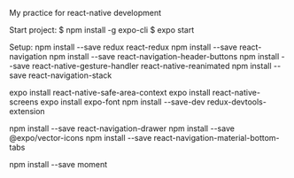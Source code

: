 My practice for react-native development

Start project:
$ npm install -g expo-cli
$ expo start


Setup:
npm install --save redux react-redux
npm install --save react-navigation
npm install --save react-navigation-header-buttons
npm install --save react-native-gesture-handler react-native-reanimated
npm install --save react-navigation-stack
<!-- expo install @react-native-community/masked-view (dependency of react-navigation/stack?) -->
expo install react-native-safe-area-context
expo install react-native-screens
expo install expo-font
npm install --save-dev redux-devtools-extension
<!-- npm install --save react-navigation-stack -->
<!-- npm install --save react-navigation-tabs -->
npm install --save react-navigation-drawer
npm install --save @expo/vector-icons
npm install --save react-navigation-material-bottom-tabs
<!-- npm install --save react-native-pape -->
npm install --save moment